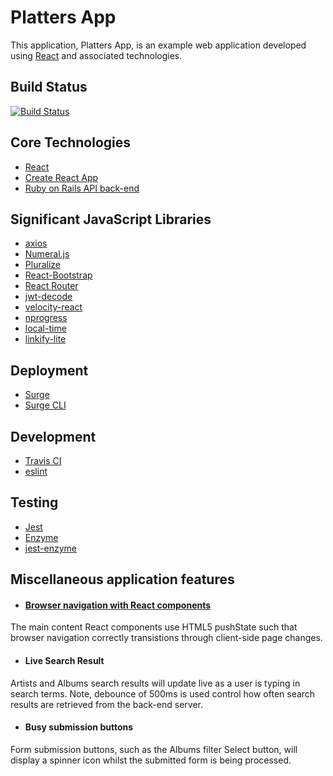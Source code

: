 Platters App
============

This application, Platters App, is an example web application developed using
[React](http://reactjs.org) and associated technologies.

Build Status
------------

[![Build Status](https://travis-ci.org/bluz71/platters_app.svg?branch=master)](https://travis-ci.org/bluz71/platters_app)

Core Technologies
-----------------

* [React](https://reactjs.org)
* [Create React App](https://github.com/facebookincubator/create-react-app)
* [Ruby on Rails API back-end](https://platters.live/details)

Significant JavaScript Libraries
--------------------------------

* [axios](https://github.com/axios/axios)
* [Numeral.js](https://github.com/blakeembrey/pluralize)
* [Pluralize](https://github.com/blakeembrey/pluralize)
* [React-Bootstrap](https://react-bootstrap.github.io)
* [React Router](https://reacttraining.com/react-router)
* [jwt-decode](https://github.com/auth0/jwt-decode)
* [velocity-react](https://github.com/google-fabric/velocity-react)
* [nprogress](https://github.com/rstacruz/nprogress)
* [local-time](https://www.npmjs.com/package/local-time)
* [linkify-lite](https://github.com/andre487/node-linkify-lite)

Deployment
----------

* [Surge](https://surge.sh)
* [Surge CLI](https://github.com/sintaxi/surge)

Development
-----------

* [Travis CI](https://travis-ci.org/bluz71/platters)
* [eslint](https://eslint.org)

Testing
-------

* [Jest](https://facebook.github.io/jest)
* [Enzyme](http://airbnb.io/enzyme)
* [jest-enzyme](https://github.com/blainekasten/enzyme-matchers)

Miscellaneous application features
----------------------------------

* #### [Browser navigation with React components](https://bluz71.github.io/2017/12/22/browser-navigation-in-react-components.html)
The main content React components use HTML5 pushState such that browser
navigation correctly transistions through client-side page changes.

* #### Live Search Result
Artists and Albums search results will update live as a user is typing in
search terms. Note, debounce of 500ms is used control how often search results
are retrieved from the back-end server.

* #### Busy submission buttons
Form submission buttons, such as the Albums filter Select button, will display
a spinner icon whilst the submitted form is being processed.
